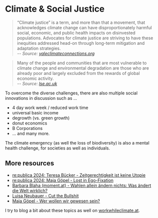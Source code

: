 # Climate & Social Justice

> “Climate justice” is a term, and more than that a movement, that acknowledges climate change can have disproportionately harmful social, economic, and public health impacts on disinvested populations. Advocates for climate justice are striving to have these inequities addressed head-on through long-term mitigation and adaptation strategies. <br> -- <cite>Source: [yaleclimateconnections.org](https://yaleclimateconnections.org/2020/07/what-is-climate-justice/)</cite>

> Many of the people and communities that are most vulnerable to climate change and environmental degradation are those who are already poor and largely excluded from the rewards of global economic activity. <br> -- <cite>Source: [lse.ac.uk](https://www.lse.ac.uk/granthaminstitute/explainers/what-is-meant-by-climate-justice/)</cite>

To overcome the diverse challenges, there are also multiple social innovations in discussion such as ...

- 4 day work week / reduced work time
- universal basic income
- degrowth (vs. green growth)
- donut economics
- B Corporations
- ... and many more.

The climate emergency (as well the loss of biodiversity) is also a mental health challenge, for societies as well as individuals.

## More resources

- [re:publica 2024: Teresa Bücker - Zeitgerechtigkeit ist keine Utopie](https://www.youtube.com/watch?v=qJkNBCXG-gA)
- [re:publica 2024: Maja Göpel - Lost in Ego-Fixation](https://www.youtube.com/watch?v=C4OY1oPNWw8)
- [Barbara Blaha (moment.at) - Wahlen allein ändern nichts: Was ändert die Welt wirklich?](https://www.youtube.com/watch?v=XRt9Wn6cKDg)
- [Luisa Neubauer - Cut the Bullshit](https://www.youtube.com/watch?v=3RRJSx7_sbA)
- [Maja Göpel - Wer wollen wir gewesen sein?](https://www.youtube.com/watch?v=sV6S3LWhIdA)

I try to blog a bit about these topics as well on [workwhileclimate.at](https://workwhileclimate.at/).

